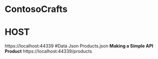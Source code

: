# ContosoCrafts
# HOST
https://localhost:44339
#Data Json 
Products.json
**Making a Simple API Product**
https://localhost:44339/products
